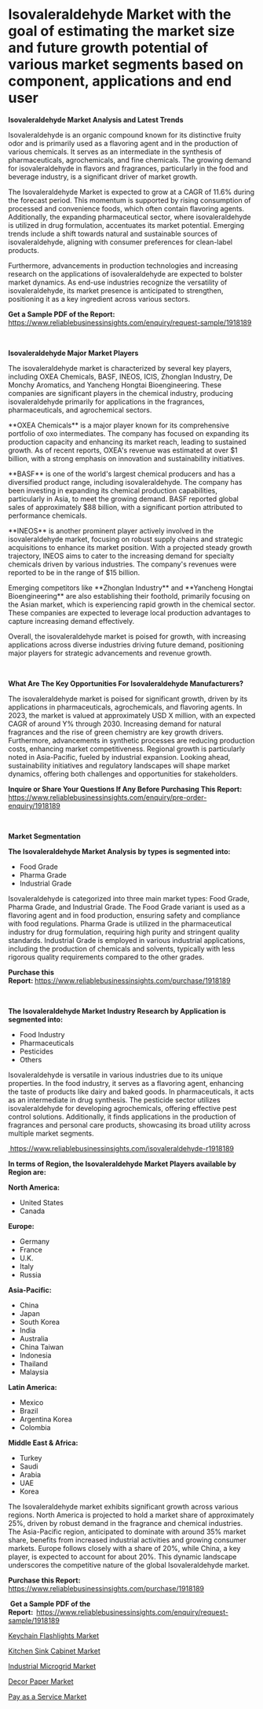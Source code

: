 <p><h1>Isovaleraldehyde Market with the goal of estimating the market size and future growth potential of various market segments based on component, applications and end user</h1></p><p><strong>Isovaleraldehyde Market Analysis and Latest Trends</strong></p>
<p><p>Isovaleraldehyde is an organic compound known for its distinctive fruity odor and is primarily used as a flavoring agent and in the production of various chemicals. It serves as an intermediate in the synthesis of pharmaceuticals, agrochemicals, and fine chemicals. The growing demand for isovaleraldehyde in flavors and fragrances, particularly in the food and beverage industry, is a significant driver of market growth.</p><p>The Isovaleraldehyde Market is expected to grow at a CAGR of 11.6% during the forecast period. This momentum is supported by rising consumption of processed and convenience foods, which often contain flavoring agents. Additionally, the expanding pharmaceutical sector, where isovaleraldehyde is utilized in drug formulation, accentuates its market potential. Emerging trends include a shift towards natural and sustainable sources of isovaleraldehyde, aligning with consumer preferences for clean-label products. </p><p>Furthermore, advancements in production technologies and increasing research on the applications of isovaleraldehyde are expected to bolster market dynamics. As end-use industries recognize the versatility of isovaleraldehyde, its market presence is anticipated to strengthen, positioning it as a key ingredient across various sectors.</p></p>
<p><strong>Get a Sample PDF of the Report:&nbsp;</strong> <a href="https://www.reliablebusinessinsights.com/enquiry/request-sample/1918189?utm_campaign=84&utm_medium=2&utm_source=Github&utm_content=ia&utm_term=13112024&utm_id=isovaleraldehyde">https://www.reliablebusinessinsights.com/enquiry/request-sample/1918189</a></p>
<p>&nbsp;</p>
<p><strong>Isovaleraldehyde Major Market Players</strong></p>
<p><p>The isovaleraldehyde market is characterized by several key players, including OXEA Chemicals, BASF, INEOS, ICIS, Zhonglan Industry, De Monchy Aromatics, and Yancheng Hongtai Bioengineering. These companies are significant players in the chemical industry, producing isovaleraldehyde primarily for applications in the fragrances, pharmaceuticals, and agrochemical sectors.</p><p>**OXEA Chemicals** is a major player known for its comprehensive portfolio of oxo intermediates. The company has focused on expanding its production capacity and enhancing its market reach, leading to sustained growth. As of recent reports, OXEA's revenue was estimated at over $1 billion, with a strong emphasis on innovation and sustainability initiatives.</p><p>**BASF** is one of the world's largest chemical producers and has a diversified product range, including isovaleraldehyde. The company has been investing in expanding its chemical production capabilities, particularly in Asia, to meet the growing demand. BASF reported global sales of approximately $88 billion, with a significant portion attributed to performance chemicals.</p><p>**INEOS** is another prominent player actively involved in the isovaleraldehyde market, focusing on robust supply chains and strategic acquisitions to enhance its market position. With a projected steady growth trajectory, INEOS aims to cater to the increasing demand for specialty chemicals driven by various industries. The company's revenues were reported to be in the range of $15 billion.</p><p>Emerging competitors like **Zhonglan Industry** and **Yancheng Hongtai Bioengineering** are also establishing their foothold, primarily focusing on the Asian market, which is experiencing rapid growth in the chemical sector. These companies are expected to leverage local production advantages to capture increasing demand effectively.</p><p>Overall, the isovaleraldehyde market is poised for growth, with increasing applications across diverse industries driving future demand, positioning major players for strategic advancements and revenue growth.</p></p>
<p>&nbsp;</p>
<p><strong>What Are The Key Opportunities For Isovaleraldehyde Manufacturers?</strong></p>
<p><p>The isovaleraldehyde market is poised for significant growth, driven by its applications in pharmaceuticals, agrochemicals, and flavoring agents. In 2023, the market is valued at approximately USD X million, with an expected CAGR of around Y% through 2030. Increasing demand for natural fragrances and the rise of green chemistry are key growth drivers. Furthermore, advancements in synthetic processes are reducing production costs, enhancing market competitiveness. Regional growth is particularly noted in Asia-Pacific, fueled by industrial expansion. Looking ahead, sustainability initiatives and regulatory landscapes will shape market dynamics, offering both challenges and opportunities for stakeholders.</p></p>
<p><strong>Inquire or Share Your Questions If Any Before Purchasing This Report:</strong> <a href="https://www.reliablebusinessinsights.com/enquiry/pre-order-enquiry/1918189?utm_campaign=84&utm_medium=2&utm_source=Github&utm_content=ia&utm_term=13112024&utm_id=isovaleraldehyde">https://www.reliablebusinessinsights.com/enquiry/pre-order-enquiry/1918189</a></p>
<p>&nbsp;</p>
<p><strong>Market Segmentation</strong></p>
<p><strong>The Isovaleraldehyde Market Analysis by types is segmented into:</strong></p>
<p><ul><li>Food Grade</li><li>Pharma Grade</li><li>Industrial Grade</li></ul></p>
<p><p>Isovaleraldehyde is categorized into three main market types: Food Grade, Pharma Grade, and Industrial Grade. The Food Grade variant is used as a flavoring agent and in food production, ensuring safety and compliance with food regulations. Pharma Grade is utilized in the pharmaceutical industry for drug formulation, requiring high purity and stringent quality standards. Industrial Grade is employed in various industrial applications, including the production of chemicals and solvents, typically with less rigorous quality requirements compared to the other grades.</p></p>
<p><strong>Purchase this Report:&nbsp;</strong><a href="https://www.reliablebusinessinsights.com/purchase/1918189?utm_campaign=84&utm_medium=2&utm_source=Github&utm_content=ia&utm_term=13112024&utm_id=isovaleraldehyde">https://www.reliablebusinessinsights.com/purchase/1918189</a></p>
<p>&nbsp;</p>
<p><strong>The Isovaleraldehyde Market Industry Research by Application is segmented into:</strong></p>
<p><ul><li>Food Industry</li><li>Pharmaceuticals</li><li>Pesticides</li><li>Others</li></ul></p>
<p><p>Isovaleraldehyde is versatile in various industries due to its unique properties. In the food industry, it serves as a flavoring agent, enhancing the taste of products like dairy and baked goods. In pharmaceuticals, it acts as an intermediate in drug synthesis. The pesticide sector utilizes isovaleraldehyde for developing agrochemicals, offering effective pest control solutions. Additionally, it finds applications in the production of fragrances and personal care products, showcasing its broad utility across multiple market segments.</p></p>
<p><a href="https://www.reliablebusinessinsights.com/isovaleraldehyde-r1918189?utm_campaign=84&utm_medium=2&utm_source=Github&utm_content=ia&utm_term=13112024&utm_id=isovaleraldehyde">&nbsp;https://www.reliablebusinessinsights.com/isovaleraldehyde-r1918189</a></p>
<p><strong>In terms of Region, the Isovaleraldehyde Market Players available by Region are:</strong></p>
<p>
    <p> <strong> North America: </strong>
        <ul>
            <li>United States</li>
            <li>Canada</li>
        </ul>
        </p> 
    <p> <strong> Europe: </strong>
        <ul>
            <li>Germany</li>
            <li>France</li>
            <li>U.K.</li>
            <li>Italy</li>
            <li>Russia</li>
        </ul>
        </p> 
    <p> <strong> Asia-Pacific: </strong>
        <ul>
            <li>China</li>
            <li>Japan</li>
            <li>South Korea</li>
            <li>India</li>
            <li>Australia</li>
            <li>China Taiwan</li>
            <li>Indonesia</li>
            <li>Thailand</li>
            <li>Malaysia</li>
        </ul>
        </p> 
    <p> <strong> Latin America: </strong>
        <ul>
            <li>Mexico</li>
            <li>Brazil</li>
            <li>Argentina Korea</li>
            <li>Colombia</li>
        </ul>
        </p> 
    <p> <strong> Middle East & Africa: </strong>
        <ul>
            <li>Turkey</li>
            <li>Saudi</li>
            <li>Arabia</li>
            <li>UAE</li>
            <li>Korea</li>
        </ul>
    </p>
    </p>
<p><p>The Isovaleraldehyde market exhibits significant growth across various regions. North America is projected to hold a market share of approximately 25%, driven by robust demand in the fragrance and chemical industries. The Asia-Pacific region, anticipated to dominate with around 35% market share, benefits from increased industrial activities and growing consumer markets. Europe follows closely with a share of 20%, while China, a key player, is expected to account for about 20%. This dynamic landscape underscores the competitive nature of the global Isovaleraldehyde market.</p></p>
<p><strong>Purchase this Report: </strong><a href="https://www.reliablebusinessinsights.com/purchase/1918189?utm_campaign=84&utm_medium=2&utm_source=Github&utm_content=ia&utm_term=13112024&utm_id=isovaleraldehyde">https://www.reliablebusinessinsights.com/purchase/1918189</a></p>
<p>&nbsp;<strong>Get a Sample PDF of the Report:&nbsp;&nbsp;</strong><a href="https://www.reliablebusinessinsights.com/enquiry/request-sample/1918189?utm_campaign=84&utm_medium=2&utm_source=Github&utm_content=ia&utm_term=13112024&utm_id=isovaleraldehyde">https://www.reliablebusinessinsights.com/enquiry/request-sample/1918189</a></p>
<p><strong></strong></p>
<p><p><a href="https://www.linkedin.com/pulse/market-forecasting-change-global-keychain-flashlights-dynamics-hbk8f?utm_campaign=84&utm_medium=2&utm_source=Github&utm_content=ia&utm_term=13112024&utm_id=isovaleraldehyde">Keychain Flashlights Market</a></p><p><a href="https://www.linkedin.com/pulse/kitchen-sink-cabinet-market-evolution-regional-adaptations-3ar7f?utm_campaign=84&utm_medium=2&utm_source=Github&utm_content=ia&utm_term=13112024&utm_id=isovaleraldehyde">Kitchen Sink Cabinet Market</a></p><p><a href="https://issuu.com/reportprime-2/docs/industrial-microgrid-market-size-20_09bfc2b8b7b85d?utm_campaign=84&utm_medium=2&utm_source=Github&utm_content=ia&utm_term=13112024&utm_id=isovaleraldehyde">Industrial Microgrid Market</a></p><p><a href="https://github.com/AngelaWalsh696/Market-Research-Report-List-1/blob/main/decor-paper-market.md?utm_campaign=84&utm_medium=2&utm_source=Github&utm_content=ia&utm_term=13112024&utm_id=isovaleraldehyde">Decor Paper Market</a></p><p><a href="https://issuu.com/reportprime-2/docs/pay-as-a-service-market-size-2030.p_bdbd99773f10a6?utm_campaign=84&utm_medium=2&utm_source=Github&utm_content=ia&utm_term=13112024&utm_id=isovaleraldehyde">Pay as a Service Market</a></p></p>